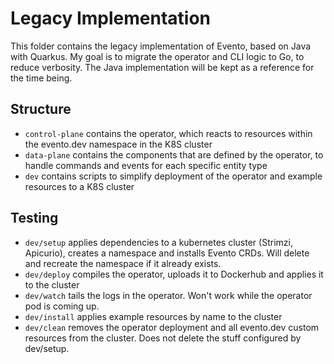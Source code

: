 # Legacy Implementation
This folder contains the legacy implementation of Evento, based on Java with Quarkus. My goal is to migrate the operator 
and CLI logic to Go, to reduce verbosity. The Java implementation will be kept as a reference for the time being.

## Structure
 - `control-plane` contains the operator, which reacts to resources within the evento.dev namespace in the K8S cluster
 - `data-plane` contains the components that are defined by the operator, to handle commands and events for each specific entity type  
 - `dev` contains scripts to simplify deployment of the operator and example resources to a K8S cluster  

## Testing
 - `dev/setup` applies dependencies to a kubernetes cluster (Strimzi, Apicurio), creates a namespace and installs Evento CRDs. 
   Will delete and recreate the namespace if it already exists.
 - `dev/deploy` compiles the operator, uploads it to Dockerhub and applies it to the cluster
 - `dev/watch` tails the logs in the operator. Won't work while the operator pod is coming up. 
 - `dev/install` applies example resources by name to the cluster
 - `dev/clean` removes the operator deployment and all evento.dev custom resources from the cluster. 
   Does not delete the stuff configured by dev/setup. 


